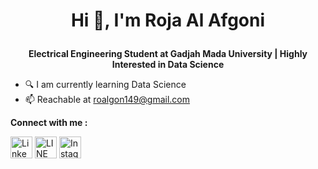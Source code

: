 # <p align="center">Hi 👋, I'm Roja Al Afgoni</p>
**<p align="center">Electrical Engineering Student at Gadjah Mada University | Highly Interested in Data Science<p/>**

- 🔍 I am currently learning Data Science
- 📫 Reachable at roalgon149@gmail.com

**Connect with me :**
<p>
  <a href="https://www.linkedin.com/in/rojaalafgoni/" target="blank">
    <img align="center" src="https://cdn1.iconfinder.com/data/icons/logotypes/32/linkedin-512.png" alt="Linkedin" height="35" width="35" /></a>
  <a href="https://line.me/R/ti/p/~roalgon" target="blank">
    <img align="center" src="https://cdn2.iconfinder.com/data/icons/social-media-applications/64/social_media_applications_5-line-512.png" alt="LINE" height="35" width="35" /></a>
  <a href="https://www.instagram.com/roalgon/" target="blank">
    <img align="center" src="https://cdn2.iconfinder.com/data/icons/social-icons-33/128/Instagram-512.png" alt="Instagram" height="35" width="35" /></a>
</p>
